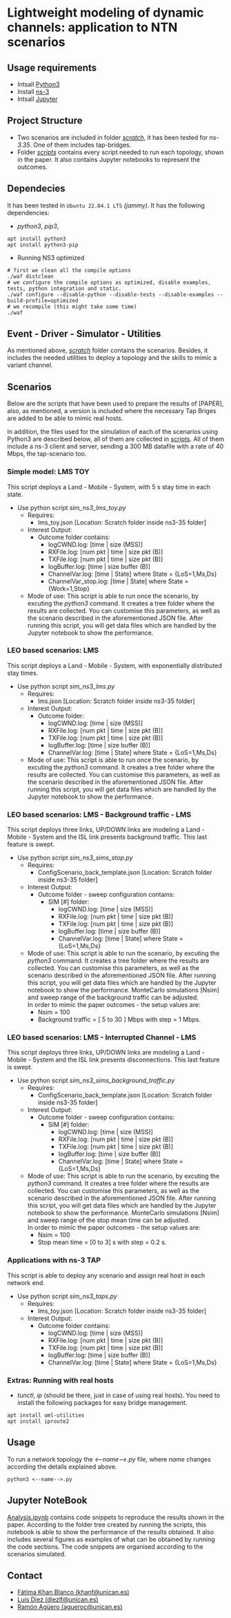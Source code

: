 # Lightweight modeling of dynamic channels: application to NTN scenarios
## Usage requirements

- Intsall [Python3](https://www.python.org/downloads/) 
- Install [ns-3](https://www.nsnam.org/wiki/Installation)
- Intsall [Jupyter](https://jupyter.org/install) 
## Project Structure
- Two scenarios are included in folder [_scratch_](./ns-allinone-3.35/ns-3.35/scratch/), it has been tested for _ns-3.35_.  One of them includes tap-bridges.
- Folder [_scripts_](./scripts/) contains every script needed to run each topology, shown in the paper. It also contains Jupyter notebooks to represent the outcomes.
## Dependecies 
It has been tested in `Ubuntu 22.04.1 LTS` _(jammy)_. It has the following dependencies:

- _python3_, _pip3_,
```
apt install python3
apt install python3-pip
```

- Running NS3 optimized
```
# first we clean all the compile options
./waf distclean
# we configure the compile options as optimized, disable examples, tests, python integration and static.
./waf configure --disable-python --disable-tests --disable-examples --build-profile=optimized
# we recompile (this might take some time)
./waf
```

## Event - Driver - Simulator - Utilities
As mentioned above, [_scratch_](./ns-allinone-3.35/ns-3.35/scratch/) folder contains the scenarios. Besides, it includes the needed utilities to deploy a topology and the skills to mimic a variant channel. 

## Scenarios
Below are the scripts that have been used to prepare the results of [PAPER], also, as mentioned, a version is included where the necessary Tap Briges are added to be able to mimic real hosts.

In addition, the files used for the simulation of each of the scenarios using Python3 are described below, all of them are collected in [scripts](./scripts/). 
All of them include a ns-3 client and server, sending a 300 MB datafile with a rate of 40 Mbps, the tap-scenario too.

### Simple model: LMS TOY
This script deploys a Land - Mobile - System, with 5 s stay time in each state.
- Use python script _sim_ns3_lms_toy.py_
    -   Requires:
        - lms_toy.json [Location: Scratch folder inside ns3-35 folder]
    -   Interest Output:
        - Outcome folder contains:
            - logCWND.log: [time | size (MSS)]
            - RXFile.log: [num pkt | time | size pkt (B)]
            - TXFile.log: [num pkt | time | size pkt (B)]
            - logBuffer.log: [time | size buffer (B)]
            - ChannelVar.log: [time | State] where State = {LoS=1,Ms,Ds}
            - ChannelVar_stop.log: [time | State] where State = {Work=1,Stop}
    - Mode of use: This script is able to run once the scenario, by excuting the _python3_ command. It creates a tree folder where the results are collected. You can customise this parameters, as well as the scenario described in the aforementioned JSON file. After running this script, you will get data files which are handled by the Jupyter notebook to show the performance.
### LEO based scenarios: LMS 
This script deploys a Land - Mobile - System, with exponentially distributed stay times.
- Use python script _sim_ns3_lms.py_
    -   Requires:
        - lms.json [Location: Scratch folder inside ns3-35 folder]
    -   Interest Output:
        - Outcome folder:
            - logCWND.log: [time | size (MSS)]
            - RXFile.log: [num pkt | time | size pkt (B)]
            - TXFile.log: [num pkt | time | size pkt (B)]
            - logBuffer.log: [time | size buffer (B)]
            - ChannelVar.log: [time | State] where State = {LoS=1,Ms,Ds}
    - Mode of use: This script is able to run once the scenario, by excuting the _python3_ command. It creates a tree folder where the results are collected. You can customise this parameters, as well as the scenario described in the aforementioned JSON file. After running this script, you will get data files which are handled by the Jupyter notebook to show the performance.
           
### LEO based scenarios: LMS - Background traffic - LMS
This script deploys three links, UP/DOWN links are modeling a Land - Mobile - System and the ISL link presents background traffic. This last feature is swept.
- Use python script _sim_ns3_sims_stop.py_
    -   Requires:
        - ConfigScenario_back_template.json [Location: Scratch folder inside ns3-35 folder]
    -   Interest Output:
        - Outcome folder - sweep configuration contains:
            - SIM [#] folder:
                - logCWND.log: [time | size (MSS)]
                - RXFile.log: [num pkt | time | size pkt (B)]
                - TXFile.log: [num pkt | time | size pkt (B)]
                - logBuffer.log: [time | size buffer (B)]
                - ChannelVar.log: [time | State] where State = {LoS=1,Ms,Ds}
    - Mode of use: This script is able to run the scenario, by excuting the _python3_ command. It creates a tree folder where the results are collected. You can customise this parameters, as well as the scenario described in the aforementioned JSON file. After running this script, you will get data files which are handled by the Jupyter notebook to show the performance. MonteCarlo simulations [Nsim] and sweep range of the background traffic can be adjusted. <br />
    In order to mimic the paper outcomes - the setup values are:
        - Nsim  = 100
        - Background traffic = [ 5 to 30 ] Mbps with step = 1 Mbps. 
               

### LEO based scenarios: LMS - Interrupted Channel - LMS
This script deploys three links, UP/DOWN links are modeling a Land - Mobile - System and the ISL link presents disconnections. This last feature is swept.
- Use python script _sim_ns3_sims_background_traffic.py_
    -   Requires:
        - ConfigScenario_back_template.json [Location: Scratch folder inside ns3-35 folder]
    -   Interest Output:
        - Outcome folder - sweep configuration contains:
            - SIM [#] folder:
                - logCWND.log: [time | size (MSS)]
                - RXFile.log: [num pkt | time | size pkt (B)]
                - TXFile.log: [num pkt | time | size pkt (B)]
                - logBuffer.log: [time | size buffer (B)]
                - ChannelVar.log: [time | State] where State = {LoS=1,Ms,Ds}
    - Mode of use: This script is able to run the scenario, by excuting the _python3_ command. It creates a tree folder where the results are collected. You can customise this parameters, as well as the scenario described in the aforementioned JSON file. After running this script, you will get data files which are handled by the Jupyter notebook to show the performance. MonteCarlo simulations [Nsim] and sweep range of the stop mean time can be adjusted. <br />
    In order to mimic the paper outcomes - the setup values are:
        - Nsim  = 100
        - Stop mean time = [0 to 3] s with step = 0.2 s. 
              
### Applications with ns-3 TAP
This script is able to deploy any scenario and assign real host in each network end.
- Use python script _sim_ns3_taps.py_
    -   Requires:
        - lms_toy.json [Location: Scratch folder inside ns3-35 folder]
    -   Interest Output:
        - Outcome folder contains:
            - logCWND.log: [time | size (MSS)]
            - RXFile.log: [num pkt | time | size pkt (B)]
            - TXFile.log: [num pkt | time | size pkt (B)]
            - logBuffer.log: [time | size buffer (B)]
            - ChannelVar.log: [time | State] where State = {LoS=1,Ms,Ds}

### Extras: Running with real hosts
- _tunctl_, _ip_ (should be there, just in case of using real hosts). You need to install the following packages for easy bridge management.
```
apt install uml-utilities
apt install iproute2
```

## Usage
To run a network topology the _<--name-->.py_ file, where _name_ changes according the details explained above.
```shell
python3 <--name-->.py
```

## Jupyter NoteBook
[Analysis.ipynb](./scripts/Analysis.ipynb) contains code snippets to reproduce the results shown in the paper. According to the folder tree created by running the scripts, this notebook is able to show the performance of the results obtained. It also includes several figures as examples of what can be obtained by running the code sections. The code snippets are organised according to the scenarios simulated.


## Contact 

* [Fátima Khan Blanco (khanf@unican.es)](mailto:khanf@unican.es)
* [Luis Diez (diezlf@unican.es)](mailto:diezlf@unican.es)
* [Ramón Agüero (agueroc@unican.es)](mailto:agueroc@unican.es)
